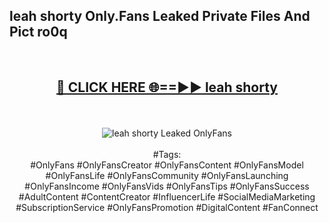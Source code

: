 <h2>leah shorty Only.Fans Leaked Private Files And Pict ro0q</h2>
<br>
<div align="center">
<h2><a href="https://mediafiles.top/leah_shorty" rel="nofollow">🔴 CLICK HERE 🌐==►► leah shorty</a></h2>
<br>
<br>
<a href="https://mediafiles.top/leah_shorty" rel="nofollow" data-target="animated-image.originalLink"><img src="https://i.ibb.co.com/WyWwxjT/player-gif2.gif" alt="leah shorty Leaked OnlyFans" style="max-width: 100%; display: inline-block;" data-target="animated-image.originalImage"></a>
<br><br>
#Tags:
<br>
#OnlyFans #OnlyFansCreator #OnlyFansContent #OnlyFansModel #OnlyFansLife #OnlyFansCommunity #OnlyFansLaunching #OnlyFansIncome #OnlyFansVids #OnlyFansTips #OnlyFansSuccess #AdultContent #ContentCreator #InfluencerLife #SocialMediaMarketing #SubscriptionService #OnlyFansPromotion #DigitalContent #FanConnect
</div>
<br>